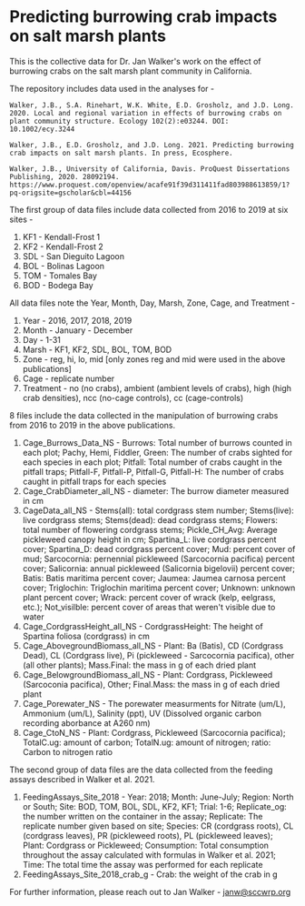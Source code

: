 # Predicting burrowing crab impacts on salt marsh plants
This is the collective data for Dr. Jan Walker's work on the effect of burrowing crabs on the salt marsh plant community in California.

The repository includes data used in the analyses for - 

    Walker, J.B., S.A. Rinehart, W.K. White, E.D. Grosholz, and J.D. Long. 2020. Local and regional variation in effects of burrowing crabs on plant community structure. Ecology 102(2):e03244. DOI: 10.1002/ecy.3244
  
    Walker, J.B., E.D. Grosholz, and J.D. Long. 2021. Predicting burrowing crab impacts on salt marsh plants. In press, Ecosphere.
  
    Walker, J.B., University of California, Davis. ProQuest Dissertations Publishing, 2020. 28092194. https://www.proquest.com/openview/acafe91f39d311411fad803988613859/1?pq-origsite=gscholar&cbl=44156

The first group of data files include data collected from 2016 to 2019 at six sites - 
  1) KF1 - Kendall-Frost 1
  2) KF2 - Kendall-Frost 2
  3) SDL - San Dieguito Lagoon
  4) BOL - Bolinas Lagoon
  5) TOM - Tomales Bay
  6) BOD - Bodega Bay

All data files note the Year, Month, Day, Marsh, Zone, Cage, and Treatment - 
  1) Year - 2016, 2017, 2018, 2019
  2) Month - January - December
  3) Day - 1-31
  4) Marsh - KF1, KF2, SDL, BOL, TOM, BOD
  5) Zone - reg, hi, lo, mid [only zones reg and mid were used in the above publications]
  6) Cage - replicate number
  7) Treatment - no (no crabs), ambient (ambient levels of crabs), high (high crab densities), ncc (no-cage controls), cc (cage-controls)

8 files include the data collected in the manipulation of burrowing crabs from 2016 to 2019 in the above publications.

1) Cage_Burrows_Data_NS - Burrows: Total number of burrows counted in each plot; Pachy, Hemi, Fiddler, Green: The number of crabs sighted for each species in each plot; Pitfall: Total number of crabs caught in the pitfall traps; Pitfall-F, Pitfall-P, Pitfall-G, Pitfall-H: The number of crabs caught in pitfall traps for each species
2) Cage_CrabDiameter_all_NS - diameter: The burrow diameter measured in cm
3) CageData_all_NS - Stems(all): total cordgrass stem number; Stems(live): live cordgrass stems; Stems(dead): dead cordgrass stems; Flowers: total number of flowering cordgrass stems; Pickle_CH_Avg: Average pickleweed canopy height in cm; Spartina_L: live cordgrass percent cover; Spartina_D: dead cordgrass percent cover; Mud: percent cover of mud; Sarcocornia: pernennial pickleweed (Sarcocornia pacifica) percent cover; Salicornia: annual pickleweed (Salicornia bigelovii) percent cover; Batis: Batis maritima percent cover; Jaumea: Jaumea carnosa percent cover; Triglochin: Triglochin maritima percent cover; Unknown: unknown plant percent cover; Wrack: percent cover of wrack (kelp, eelgrass, etc.); Not_visilble: percent cover of areas that weren't visible due to water
4) Cage_CordgrassHeight_all_NS - CordgrassHeight: The height of Spartina foliosa (cordgrass) in cm
5) Cage_AbovegroundBiomass_all_NS - Plant: Ba (Batis), CD (Cordgrass Dead), CL (Cordgrass live), Pi (pickleweed - Sarcocornia pacifica), other (all other plants); Mass.Final: the mass in g of each dried plant
6) Cage_BelowgroundBiomass_all_NS - Plant: Cordgrass, Pickleweed (Sarcoconia pacifica), Other; Final.Mass: the mass in g of each dried plant
7) Cage_Porewater_NS - The porewater measurments for Nitrate (um/L), Ammonium (um/L), Salinity (ppt), UV (Dissolved organic carbon recording aborbance at A260 nm)
8) Cage_CtoN_NS - Plant: Cordgrass, Pickleweed (Sarcocornia pacifica); TotalC.ug: amount of carbon; TotalN.ug: amount of nitrogen; ratio: Carbon to nitrogen ratio

The second group of data files are the data collected from the feeding assays described in Walker et al. 2021.

1) FeedingAssays_Site_2018 - Year: 2018; Month: June-July; Region: North or South; Site: BOD, TOM, BOL, SDL, KF2, KF1; Trial: 1-6; Replicate_og: the number written on the container in the assay; Replicate: The replicate number given based on site; Species: CR (cordgrass roots), CL (cordgrass leaves), PR (pickleweed roots), PL (pickleweed leaves); Plant: Cordgrass or Pickleweed; Consumption: Total consumption throughout the assay calculated with formulas in Walker et al. 2021; Time: The total time the assay was performed for each replicate
2) FeedingAssays_Site_2018_crab_g - Crab: the weight of the crab in g
  
 For further information, please reach out to Jan Walker - janw@sccwrp.org 

